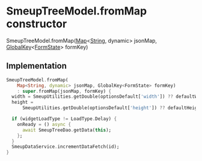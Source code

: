 


# SmeupTreeModel.fromMap constructor







SmeupTreeModel.fromMap([Map](https://api.flutter.dev/flutter/dart-core/Map-class.html)&lt;[String](https://api.flutter.dev/flutter/dart-core/String-class.html), dynamic> jsonMap, [GlobalKey](https://api.flutter.dev/flutter/widgets/GlobalKey-class.html)&lt;[FormState](https://api.flutter.dev/flutter/widgets/FormState-class.html)> formKey)





## Implementation

```dart
SmeupTreeModel.fromMap(
    Map<String, dynamic> jsonMap, GlobalKey<FormState> formKey)
    : super.fromMap(jsonMap, formKey) {
  width = SmeupUtilities.getDouble(optionsDefault['width']) ?? defaultWidth;
  height =
      SmeupUtilities.getDouble(optionsDefault['height']) ?? defaultHeight;

  if (widgetLoadType != LoadType.Delay) {
    onReady = () async {
      await SmeupTreeDao.getData(this);
    };
  }
  SmeupDataService.incrementDataFetch(id);
}
```







